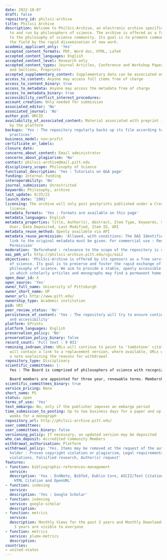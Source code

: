 ```yaml
---
date: 2022-10-07
draft: false
repository_id: philsci-archive
title: Philsci Archive
description: Welcome to PhilSci-Archive, an electronic archive specifically tailored
  to and run by philosophers of science. The archive is offered as a free service
  to the philosophy of science community. Its goal is to promote communication in
  the field by the rapid dissemination of new work.
academic_applicant_only: 'Yes'
accepted_content_formats: PDF, Word doc, HTML, LaTeX
accepted_content_languages: English
accepted_content_level: Research only
accepted_content_types: Journal Articles, Conference and Workshop Papers, Books, Chapters
  and Sections, Preprints
accepted_supplementary_content: Supplementary data can be associated on the same page
access_to_content: Anyone may access full items free of charge
access_to_content_binary: true
access_to_metadata: Anyone may access the metadata free of charge
access_to_metadata_binary: true
accessibility_conflict_interest_procedures:
account_creation: Only needed for submission
associated_editor: 'No'
associated_journal: 'No'
author_pid: ORCID
availability_of_associated_content: Material associated with preprint is hosted also
  by the platform
backups: 'Yes : The repository regularly backs up its file according to current best
  practices'
business_model: non-profit
certificate_or_labels:
closure_date:
concerns_about_content: Email administrator
concerns_about_plagiarism: 'No'
contact: philsci-archive@mail.pitt.edu
disciplinary_scope: Philosophy of Science
functional_description: 'Yes : Tutorials on Q&A page'
funding: Internal funding
interoperability: 'No'
journal_submission: Unrestricted
keywords: Philosophy, archive
last_update: 9/25/22
launch_date: '2001'
licensing: The archive will only post postprints published under a Creative Commons
  license.
metadata_formats: 'Yes : Formats are available on this page'
metadata_languages: English
metadata_properties: Title, Author(s), Abstract, Item Type, Keywords, Subjects, Depositing
  User, Date Deposited, Last Modified, Item ID, URI
metadata_reuse_method: Openly available via API
metadata_reuse_permission: 'Allowed, with conditions: The OAI Identifier and/or a
  link to the original metadata must be given. For commercial use : Requires Formal
  Permission'
moderation: 'Beforehand : relevance to the scope of the repository is checked'
oai_pmh_url: http://philsci-archive.pitt.edu/cgi/oai2
objectives: 'PhilSci-Archive is offered by its sponsors as a free service to philosophers
  of science. Its goal is to preserve and foster the rapid exchange of new work in
  philosophy of science. We aim to provide a stable, openly accessible repository
  in which scholarly articles and monographs may find a permanent home. '
open_doar_id: X
open_source: 'Yes'
owner_full_name: University of Pittsburgh
owner_short_name: UP
owner_url: http://www.pitt.edu/
ownership_type: Academic institution
pid: URI
peer_review_status: 'No'
persistence_of_content: 'Yes : The repository will try to ensure continued readability
  and accessibility'
platform: EPrints
platform_languages: English
preservation_policy: 'No'
preservation_policy_binary: false
record_count: 'Full text : 9 031'
remining_indrawn_item: URLs will continue to point to 'tombstone' citations, URLs
  will contain a link to a replacement version, where available, URLs will contain
  a note explaining the reasons for withdrawal
repository_type: Disciplinary
scientific_committees: |-
  Yes : The Board is comprised of philosophers of science with recognized standing in the profession.

  Board members are appointed for three year, renewable terms. Membership of the Board and extension of membership term is by invitation from a consensus of current Board members. The Board’s Executive Committee consists of an Editor-in-Chief and two board members whose terms are staggered. Each is appointed for a renewable three year term by a consensus of current Board members. For more information : http://philsci-archive.pitt.edu/information.html
scientific_committees_binary: true
service_pricing: None
short_name: PS
status: open
terms_of_use: 'Yes'
text_embargo: No, only if the publisher imposes an embargo period
time_submission_to_posting: Up to two business days for a paper and up to one to two
  weeks for a monograph
repository_url: http://philsci-archive.pitt.edu/
user_committees:
user_committees_binary: false
versioning_policy: If necessary, an updated version may be deposited
who_can_deposit: Accredited Community Members
withdrawal_authorisation: Platform
withdrawal_policy: 'Yes. Items may be removed at the request of the author/copyright
  holder : Proven copyright violation or plagiarism, Legal requirements and proven
  violations, Falsified research, Author(s) request'
features:
- function: bibliographic-references-management
  service:
  description: 'Yes : EndNote, BibTeX, Dublin Core, ASCII/Text Citation (Chicago),
    HTML Citation and OpenURL'
- function: indexing
  service:
  description: 'Yes : Google Scholar'
- function: indexing
  service: google-scholar
  description:
- function: metrics
  service:
  description: Monthly Views for the past 3 years and Monthly Downloads for the past
    3 years are visible to everyone
- function: metrics
  service: plumx-metrics
  description:
countries:
- united-states
---
```



